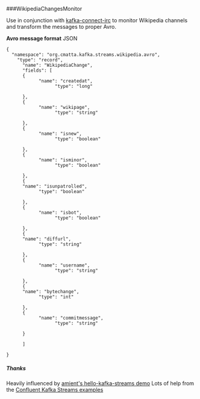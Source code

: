 ###WikipediaChangesMonitor

Use in conjunction with [kafka-connect-irc](https://github.com/cjmatta/kafka-connect-irc) to monitor Wikipedia channels and transform the messages to proper Avro.

**Avro message format**
JSON
```
{
  "namespace": "org.cmatta.kafka.streams.wikipedia.avro",
    "type": "record",
      "name": "WikipediaChange",
      "fields": [
      {
            "name": "createdat",
                  "type": "long"
                      
      },
      {
            "name": "wikipage",
                  "type": "string"
                      
      },
      {
            "name": "isnew",
                  "type": "boolean"
                      
      },
      {
            "name": "isminor",
                  "type": "boolean"
                      
      },
      {
      "name": "isunpatrolled",
            "type": "boolean"
                
      },
      {
            "name": "isbot",
                  "type": "boolean"
                      
      },
      {
      "name": "diffurl",
            "type": "string"
                
      },
      {
            "name": "username",
                  "type": "string"
                      
      },
      {
      "name": "bytechange",
            "type": "int"
                
      },
      {
            "name": "commitmessage",
                  "type": "string"
                      
      }
        
      ]

}
```

##### Thanks
Heavily influenced by [amient's hello-kafka-streams demo](https://github.com/amient/hello-kafka-streams)
Lots of help from the [Confluent Kafka Streams examples](https://github.com/confluentinc/examples/tree/master/kafka-streams/src/main/java/io/confluent/examples/streams)
